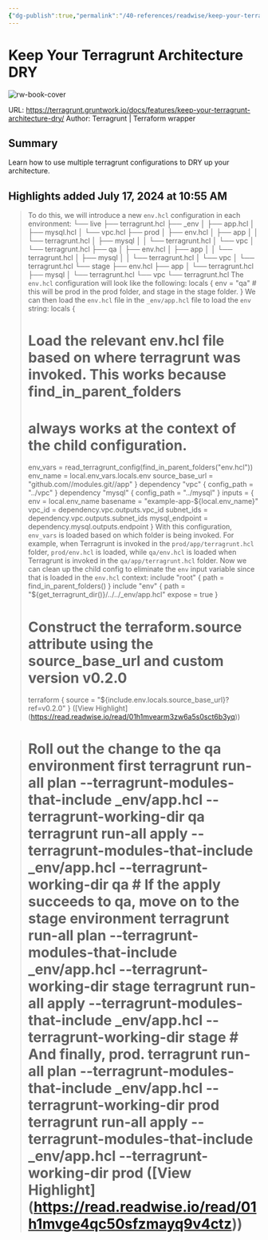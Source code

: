 ```yaml
---
{"dg-publish":true,"permalink":"/40-references/readwise/keep-your-terragrunt-architecture-dry/","tags":["rw/articles"]}
---
```


# Keep Your Terragrunt Architecture DRY

![rw-book-cover](https://terragrunt.gruntwork.io/assets/img/terragrunt-thumbnail.png)
  
URL: https://terragrunt.gruntwork.io/docs/features/keep-your-terragrunt-architecture-dry/
Author: Terragrunt | Terraform wrapper

## Summary

Learn how to use multiple terragrunt configurations to DRY up your architecture.

## Highlights added July 17, 2024 at 10:55 AM
>To do this, we will introduce a new `env.hcl` configuration in each environment:
>└── live
>├── terragrunt.hcl
>├── _env
>│ ├── app.hcl
>│ ├── mysql.hcl
>│ └── vpc.hcl
>├── prod
>│ ├── env.hcl
>│ ├── app
>│ │ └── terragrunt.hcl
>│ ├── mysql
>│ │ └── terragrunt.hcl
>│ └── vpc
>│ └── terragrunt.hcl
>├── qa
>│ ├── env.hcl
>│ ├── app
>│ │ └── terragrunt.hcl
>│ ├── mysql
>│ │ └── terragrunt.hcl
>│ └── vpc
>│ └── terragrunt.hcl
>└── stage
>├── env.hcl
>├── app
>│ └── terragrunt.hcl
>├── mysql
>│ └── terragrunt.hcl
>└── vpc
>└── terragrunt.hcl
>The `env.hcl` configuration will look like the following:
>locals {
>env = "qa" # this will be prod in the prod folder, and stage in the stage folder.
>}
>We can then load the `env.hcl` file in the `_env/app.hcl` file to load the `env` string:
>locals {
># Load the relevant env.hcl file based on where terragrunt was invoked. This works because find_in_parent_folders
># always works at the context of the child configuration.
>env_vars = read_terragrunt_config(find_in_parent_folders("env.hcl"))
>env_name = local.env_vars.locals.env
>source_base_url = "github.com/<org>/modules.git//app"
>}
>dependency "vpc" {
>config_path = "../vpc"
>}
>dependency "mysql" {
>config_path = "../mysql"
>}
>inputs = {
>env = local.env_name
>basename = "example-app-${local.env_name}"
>vpc_id = dependency.vpc.outputs.vpc_id
>subnet_ids = dependency.vpc.outputs.subnet_ids
>mysql_endpoint = dependency.mysql.outputs.endpoint
>}
>With this configuration, `env_vars` is loaded based on which folder is being invoked. For example, when Terragrunt is invoked in the `prod/app/terragrunt.hcl` folder, `prod/env.hcl` is loaded, while `qa/env.hcl` is loaded when Terragrunt is invoked in the `qa/app/terragrunt.hcl` folder.
>Now we can clean up the child config to eliminate the `env` input variable since that is loaded in the `env.hcl` context:
>include "root" {
>path = find_in_parent_folders()
>}
>include "env" {
>path = "${get_terragrunt_dir()}/../../_env/app.hcl"
>expose = true
>}
># Construct the terraform.source attribute using the source_base_url and custom version v0.2.0
>terraform {
>source = "${include.env.locals.source_base_url}?ref=v0.2.0"
>} ([View Highlight] (https://read.readwise.io/read/01h1mvearm3zw6a5s0sct6b3yq))


># Roll out the change to the qa environment first terragrunt run-all plan --terragrunt-modules-that-include _env/app.hcl --terragrunt-working-dir qa terragrunt run-all apply --terragrunt-modules-that-include _env/app.hcl --terragrunt-working-dir qa # If the apply succeeds to qa, move on to the stage environment terragrunt run-all plan --terragrunt-modules-that-include _env/app.hcl --terragrunt-working-dir stage terragrunt run-all apply --terragrunt-modules-that-include _env/app.hcl --terragrunt-working-dir stage # And finally, prod. terragrunt run-all plan --terragrunt-modules-that-include _env/app.hcl --terragrunt-working-dir prod terragrunt run-all apply --terragrunt-modules-that-include _env/app.hcl --terragrunt-working-dir prod ([View Highlight] (https://read.readwise.io/read/01h1mvge4qc50sfzmayq9v4ctz))


